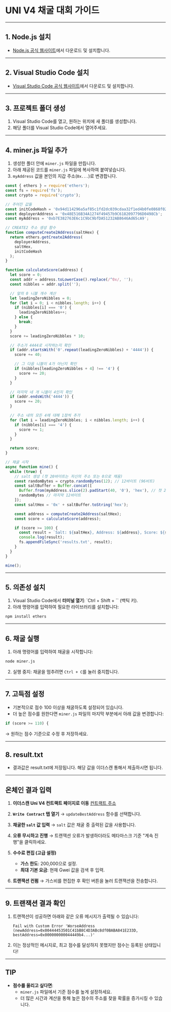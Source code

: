 # UNI V4 채굴 대회 가이드

---

## 1. Node.js 설치
- [Node.js 공식 웹사이트](https://nodejs.org/en)에서 다운로드 및 설치합니다.

---

## 2. Visual Studio Code 설치
- [Visual Studio Code 공식 웹사이트](https://code.visualstudio.com/)에서 다운로드 및 설치합니다.

---

## 3. 프로젝트 폴더 생성
1. Visual Studio Code를 열고, 원하는 위치에 새 폴더를 생성합니다.
2. 해당 폴더를 Visual Studio Code에서 열어주세요.

---

## 4. miner.js 파일 추가
1. 생성한 폴더 안에 `miner.js` 파일을 만듭니다.
2. 아래 제공된 코드를 `miner.js` 파일에 복사하여 붙여넣습니다.
3. `myAddress` 값을 본인의 지갑 주소(`0x...`)로 변경합니다.

```javascript
const { ethers } = require('ethers');
const fs = require('fs');
const crypto = require('crypto');

// 주어진 값들
const initCodeHash = '0x94d114296a5af85c1fd2dc039cdaa32f1ed4b0fe0868f02d888bfc91feb645d9';
const deployerAddress = '0x48E516B34A1274f49457b9C6182097796D0498Cb';
const myAddress = '0xb7E382763E6c1C9bC9bfDA51232AB8646Ad65cA9'; 

// CREATE2 주소 생성 함수
function computeCreate2Address(saltHex) {
  return ethers.getCreate2Address(
    deployerAddress,
    saltHex,
    initCodeHash
  );
}

function calculateScore(address) { 
  let score = 0; 
  const addr = address.toLowerCase().replace(/^0x/, ''); 
  const nibbles = addr.split(''); 

  // 앞의 0 니블 개수 계산 
  let leadingZeroNibbles = 0; 
  for (let i = 0; i < nibbles.length; i++) { 
    if (nibbles[i] === '0') { 
      leadingZeroNibbles++; 
    } else { 
      break; 
    } 
  } 
  score += leadingZeroNibbles * 10; 

  // 주소가 4444로 시작하는지 확인 
  if (addr.startsWith('0'.repeat(leadingZeroNibbles) + '4444')) { 
    score += 40; 

    // 그 다음 니블이 4가 아닌지 확인 
    if (nibbles[leadingZeroNibbles + 4] !== '4') { 
      score += 20; 
    } 
  } 

  // 마지막 네 개 니블이 4인지 확인 
  if (addr.endsWith('4444')) { 
    score += 20; 
  } 

  // 주소 내의 모든 4에 대해 1점씩 추가 
  for (let i = leadingZeroNibbles; i < nibbles.length; i++) { 
    if (nibbles[i] === '4') { 
      score += 1; 
    } 
  } 

  return score; 
} 

// 채굴 시작
async function mine() {
  while (true) {
    // salt 생성 (첫 20바이트는 자신의 주소 또는 0으로 채움)
    const randomBytes = crypto.randomBytes(12); // 12바이트 (96비트)
    const saltBuffer = Buffer.concat([
      Buffer.from(myAddress.slice(2).padStart(40, '0'), 'hex'), // 첫 20바이트
      randomBytes // 마지막 12바이트
    ]);
    const saltHex = '0x' + saltBuffer.toString('hex');

    const address = computeCreate2Address(saltHex);
    const score = calculateScore(address);

    if (score >= 100) {
      const result = `Salt: ${saltHex}, Address: ${address}, Score: ${score}\n`;
      console.log(result);
      fs.appendFileSync('results.txt', result);
    }
  }
}

mine();

```

---

## 5. 의존성 설치
1. Visual Studio Code에서 **터미널 열기**: `Ctrl + Shift + \`` (백틱 키).
2. 아래 명령어를 입력하여 필요한 라이브러리를 설치합니다:
```bash
npm install ethers
```

---

## 6. 채굴 실행
1. 아래 명령어를 입력하여 채굴을 시작합니다:
```bash
node miner.js
```
2. 실행 중지: 채굴을 멈추려면 `Ctrl + C`를 눌러 중지합니다.

---

## 7. 고득점 설정
- 기본적으로 점수 100 이상을 채굴하도록 설정되어 있습니다.
- 더 높은 점수를 원한다면 `miner.js` 파일의 마지막 부분에서 아래 값을 변경합니다:
```javascript
if (score >= 110) {
```
→ 원하는 점수 기준으로 수정 후 저장하세요.

---

## 8. result.txt
- 결과값은 result.txt에 저장됩니다. 해당 값을 이더스캔 통해서 제출하시면 됩니다.

---

## 온체인 결과 입력

1. **이더스캔 Uni V4 컨트랙트 페이지로 이동**
   [컨트랙트 주소](https://etherscan.io/address/0x48e516b34a1274f49457b9c6182097796d0498cb)

2. **`Write Contract` 탭 열기**
   → `updateBestAddress` 함수를 선택합니다.

3. **채굴한 `salt` 값 입력**
   → `salt` 값은 채굴 중 출력된 값을 사용합니다.

4. **오류 무시하고 진행**
   → 트랜잭션 오류가 발생하더라도 메타마스크 기준 "계속 진행"을 클릭하세요.

5. **수수료 편집 (고급 설정)**
   - **가스 한도**: 200,000으로 설정.
   - **최대 기본 요금**: 현재 Gwei 값을 검색 후 입력.

6. **트랜잭션 컨펌**
   → 가스비를 편집한 후 확인 버튼을 눌러 트랜잭션을 전송합니다.

---

## 9. 트랜잭션 결과 확인
1. 트랜잭션이 성공하면 아래와 같은 오류 메시지가 출력될 수 있습니다:
   ```
   Fail with Custom Error 'WorseAddress (newAddress=0x00444453501C41bB8C4D3ABc8df0BABA841E233D, bestAddress=0x000000000044449b4...)'
   ```
2. 이는 정상적인 메시지로, 최고 점수를 달성하지 못했지만 점수는 등록된 상태입니다!

---

## TIP
- **점수를 올리고 싶다면**:
  - `miner.js` 파일에서 기준 점수를 높게 설정하세요.
  - 더 많은 시간과 계산을 통해 높은 점수의 주소를 찾을 확률을 증가시킬 수 있습니다.
